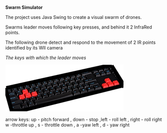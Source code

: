 **Swarm Simulator**


The project uses Java Swing to create a visual swarm of drones.

Swarms leader moves following key presses, and behind it 2 InfraRed points.

The following drone detect and respond to the movement of 2 IR points identified by its WII camera

*The keys with which the leader moves*

![keys](https://github.com/ZaharAd/SwarmSimulator/blob/master/src/gui/leaderDirection/keyboard.jpg)

arrow keys: up - pitch forward , down - stop ,left - roll left , right - roll right
w -throttle up , s - throttle down , a -yaw left , d - yaw right
